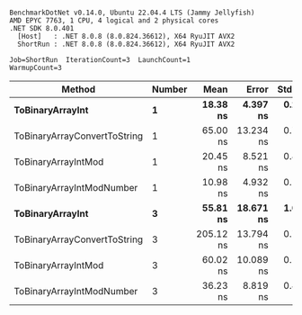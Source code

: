 ```

BenchmarkDotNet v0.14.0, Ubuntu 22.04.4 LTS (Jammy Jellyfish)
AMD EPYC 7763, 1 CPU, 4 logical and 2 physical cores
.NET SDK 8.0.401
  [Host]   : .NET 8.0.8 (8.0.824.36612), X64 RyuJIT AVX2
  ShortRun : .NET 8.0.8 (8.0.824.36612), X64 RyuJIT AVX2

Job=ShortRun  IterationCount=3  LaunchCount=1  
WarmupCount=3  

```
| Method                       | Number | Mean      | Error     | StdDev   | Min       | Max       | Gen0   | Allocated |
|----------------------------- |------- |----------:|----------:|---------:|----------:|----------:|-------:|----------:|
| **ToBinaryArrayInt**             | **1**      |  **18.38 ns** |  **4.397 ns** | **0.241 ns** |  **18.13 ns** |  **18.61 ns** | **0.0004** |      **32 B** |
| ToBinaryArrayConvertToString | 1      |  65.00 ns | 13.234 ns | 0.725 ns |  64.52 ns |  65.84 ns | 0.0011 |      96 B |
| ToBinaryArrayIntMod          | 1      |  20.45 ns |  8.521 ns | 0.467 ns |  20.16 ns |  20.99 ns | 0.0004 |      32 B |
| ToBinaryArrayIntModNumber    | 1      |  10.98 ns |  4.932 ns | 0.270 ns |  10.80 ns |  11.29 ns | 0.0004 |      32 B |
| **ToBinaryArrayInt**             | **3**      |  **55.81 ns** | **18.671 ns** | **1.023 ns** |  **54.63 ns** |  **56.48 ns** | **0.0011** |      **96 B** |
| ToBinaryArrayConvertToString | 3      | 205.12 ns | 13.794 ns | 0.756 ns | 204.61 ns | 205.99 ns | 0.0033 |     296 B |
| ToBinaryArrayIntMod          | 3      |  60.02 ns | 10.089 ns | 0.553 ns |  59.64 ns |  60.65 ns | 0.0011 |      96 B |
| ToBinaryArrayIntModNumber    | 3      |  36.23 ns |  8.819 ns | 0.483 ns |  35.70 ns |  36.63 ns | 0.0011 |      96 B |
